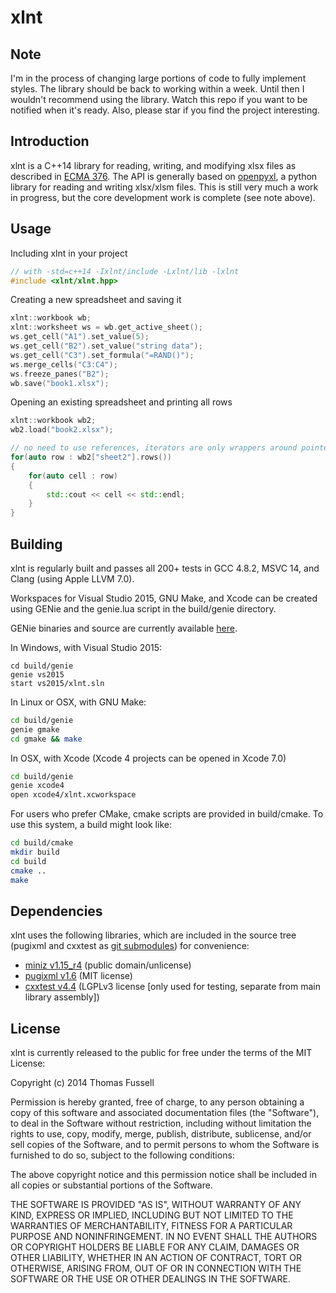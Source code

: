 xlnt
====

## Note
I'm in the process of changing large portions of code to fully implement styles. The library should be back to working within a week. Until then I wouldn't recommend using the library. Watch this repo if you want to be notified when it's ready. Also, please star if you find the project interesting.

## Introduction
xlnt is a C++14 library for reading, writing, and modifying xlsx files as described in [ECMA 376](http://www.ecma-international.org/publications/standards/Ecma-376.htm). The API is generally based on [openpyxl](https://bitbucket.org/openpyxl/openpyxl), a python library for reading and writing xlsx/xlsm files. This is still very much a work in progress, but the core development work is complete (see note above).

## Usage
Including xlnt in your project
```c++
// with -std=c++14 -Ixlnt/include -Lxlnt/lib -lxlnt
#include <xlnt/xlnt.hpp>
```

Creating a new spreadsheet and saving it
```c++
xlnt::workbook wb;
xlnt::worksheet ws = wb.get_active_sheet();
ws.get_cell("A1").set_value(5);
ws.get_cell("B2").set_value("string data");
ws.get_cell("C3").set_formula("=RAND()");
ws.merge_cells("C3:C4");
ws.freeze_panes("B2");
wb.save("book1.xlsx");
```

Opening an existing spreadsheet and printing all rows
```c++
xlnt::workbook wb2;
wb2.load("book2.xlsx");

// no need to use references, iterators are only wrappers around pointers to memory in the workbook
for(auto row : wb2["sheet2"].rows())
{
    for(auto cell : row)
    {
        std::cout << cell << std::endl;
    }
}
```

## Building
xlnt is regularly built and passes all 200+ tests in GCC 4.8.2, MSVC 14, and Clang (using Apple LLVM 7.0).

Workspaces for Visual Studio 2015, GNU Make, and Xcode can be created using GENie and the genie.lua script in the build/genie directory. 

GENie binaries and source are currently available [here](https://github.com/bkaradzic/genie).

In Windows, with Visual Studio 2015:
```batch
cd build/genie
genie vs2015
start vs2015/xlnt.sln
```

In Linux or OSX, with GNU Make:
```bash
cd build/genie
genie gmake
cd gmake && make
```

In OSX, with Xcode (Xcode 4 projects can be opened in Xcode 7.0)
```bash
cd build/genie
genie xcode4
open xcode4/xlnt.xcworkspace
```

For users who prefer CMake, cmake scripts are provided in build/cmake. To use this system, a build might look like:
```bash
cd build/cmake
mkdir build
cd build
cmake ..
make
```

## Dependencies
xlnt uses the following libraries, which are included in the source tree (pugixml and cxxtest as [git submodules](https://git-scm.com/book/en/v2/Git-Tools-Submodules#Cloning-a-Project-with-Submodules)) for convenience:
- [miniz v1.15_r4](https://code.google.com/p/miniz/) (public domain/unlicense)
- [pugixml v1.6](http://pugixml.org/) (MIT license)
- [cxxtest v4.4](http://cxxtest.com/) (LGPLv3 license [only used for testing, separate from main library assembly])

## License
xlnt is currently released to the public for free under the terms of the MIT License:

Copyright (c) 2014 Thomas Fussell

Permission is hereby granted, free of charge, to any person obtaining a copy
of this software and associated documentation files (the "Software"), to deal
in the Software without restriction, including without limitation the rights
to use, copy, modify, merge, publish, distribute, sublicense, and/or sell
copies of the Software, and to permit persons to whom the Software is
furnished to do so, subject to the following conditions:

The above copyright notice and this permission notice shall be included in
all copies or substantial portions of the Software.

THE SOFTWARE IS PROVIDED "AS IS", WITHOUT WARRANTY OF ANY KIND, EXPRESS OR
IMPLIED, INCLUDING BUT NOT LIMITED TO THE WARRANTIES OF MERCHANTABILITY,
FITNESS FOR A PARTICULAR PURPOSE AND NONINFRINGEMENT. IN NO EVENT SHALL THE
AUTHORS OR COPYRIGHT HOLDERS BE LIABLE FOR ANY CLAIM, DAMAGES OR OTHER
LIABILITY, WHETHER IN AN ACTION OF CONTRACT, TORT OR OTHERWISE, ARISING FROM,
OUT OF OR IN CONNECTION WITH THE SOFTWARE OR THE USE OR OTHER DEALINGS IN
THE SOFTWARE.
